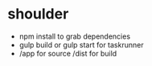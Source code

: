 # shoulder

* npm install to grab dependencies
* gulp build or gulp start for taskrunner
* /app for source /dist for build
